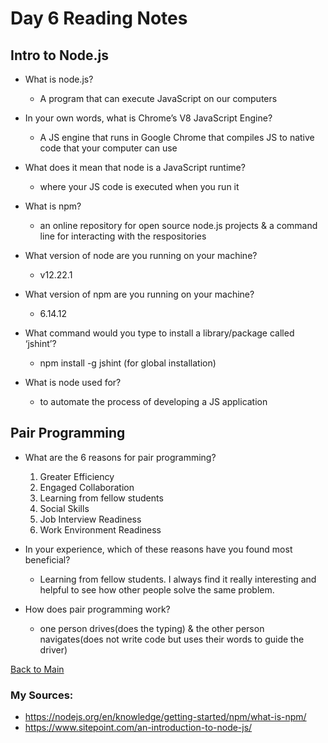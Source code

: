 # Day 6 Reading Notes

## Intro to Node.js

- What is node.js?
  - A program that can execute JavaScript on our computers

- In your own words, what is Chrome’s V8 JavaScript Engine?
  - A JS engine that runs in Google Chrome that compiles JS to native code that your computer can use

- What does it mean that node is a JavaScript runtime?
  - where your JS code is executed when you run it

- What is npm?
  - an online repository for open source node.js projects & a command line for interacting with the respositories
- What version of node are you running on your machine?
  - v12.22.1

- What version of npm are you running on your machine?
  - 6.14.12

- What command would you type to install a library/package called ‘jshint’?
  - npm install -g jshint (for global installation)

- What is node used for?
  - to automate the process of developing a JS application

## Pair Programming

- What are the 6 reasons for pair programming?
  1. Greater Efficiency
  2. Engaged Collaboration
  3. Learning from fellow students
  4. Social Skills
  5. Job Interview Readiness
  6. Work Environment Readiness

- In your experience, which of these reasons have you found most beneficial?
  - Learning from fellow students. I always find it really interesting and helpful to see how other people solve the same problem.

- How does pair programming work?
  - one person drives(does the typing) & the other person navigates(does not write code but uses their words to guide the driver)


[Back to Main](README.md)

### My Sources:
- https://nodejs.org/en/knowledge/getting-started/npm/what-is-npm/
- https://www.sitepoint.com/an-introduction-to-node-js/